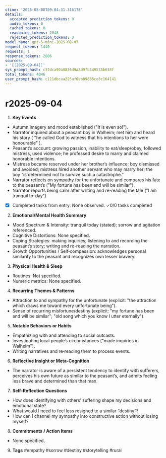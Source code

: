 ```yaml
---
ctime: '2025-08-08T09:04:31.316178'
details:
  accepted_prediction_tokens: 0
  audio_tokens: 0
  cached_tokens: 0
  reasoning_tokens: 2048
  rejected_prediction_tokens: 0
model_name: gpt-5-mini-2025-08-07
request_tokens: 1440
requests: 1
response_tokens: 2606
sources:
- '[[2025-09-04]]'
sys_prompt_hash: c37dca99a8836d9a8d9fb349533b638f
total_tokens: 4046
user_prompt_hash: c111dbcaa225af0eb89885ce8c164141
---
```

# r2025-09-04

1. **Key Events**
- Autumn imagery and mood established ("It is even so!").
- Narrator inquired about a peasant boy in Walheim; met him and heard his story ( "he called God to witness that his intentions to her were honourable" ).
- Peasant’s account: growing passion, inability to eat/sleep/obey, followed mistress, used violence; he professed desire to marry and claimed honorable intentions.
- Mistress became reserved under her brother’s influence; boy dismissed and avoided; mistress hired another servant who may marry her; the boy “is determined not to survive such a catastrophe.”
- Narrator reflects on sympathy for the unfortunate and compares his fate to the peasant’s ("My fortune has been and will be similar").
- Narrator reports being calm after writing and re-reading the tale ("I am tranquil to-day").
- [x] Completed tasks from entry: None observed.
✓0/0 tasks completed

2. **Emotional/Mental Health Summary**
- Mood Spectrum & Intensity: tranquil today (stated); sorrow and agitation referenced.
- Cognitive Distortions: None specified.
- Coping Strategies: making inquiries; listening to and recording the peasant’s story; writing and re-reading the narration.
- Growth Opportunities / Self‑compassion: acknowledges personal similarity to the peasant and recognizes own lesser bravery.

3. **Physical Health & Sleep**
- Routines: Not specified.
- Numeric metrics: None specified.

4. **Recurring Themes & Patterns**
- Attraction to and sympathy for the unfortunate (explicit: "the attraction which draws me toward every unfortunate being").
- Sense of recurring misfortune/destiny (explicit: "my fortune has been and will be similar"; "old song which you know I utter eternally").

5. **Notable Behaviors or Habits**
- Empathizing with and attending to social outcasts.
- Investigating local people’s circumstances ("made inquiries in Walheim").
- Writing narratives and re‑reading them to process events.

6. **Reflective Insight or Meta‑Cognition**
- The narrator is aware of a persistent tendency to identify with sufferers, perceives his own future as similar to the peasant’s, and admits feeling less brave and determined than that man.

7. **Self‑Reflection Questions**
- How does identifying with others’ suffering shape my decisions and emotional state?
- What would I need to feel less resigned to a similar “destiny”?
- How can I channel my sympathy into constructive action without losing myself?

8. **Commitments / Action Items**
- None specified.

9. **Tags**
#empathy #sorrow #destiny #storytelling #rural